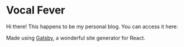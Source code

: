 # Vocal Fever
Hi there! This happens to be my personal blog. You can access it here:

Made using [Gatsby](https://www.gatsbyjs.org/), a wonderful site generator for React.